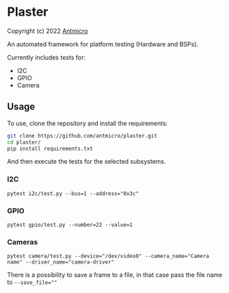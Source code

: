# Plaster

Copyright (c) 2022 [Antmicro](https://www.antmicro.com)

An automated framework for platform testing (Hardware and BSPs).

Currently includes tests for:

* I2C
* GPIO
* Camera

## Usage

To use, clone the repository and install the requirements:

```bash
git clone https://github.com/antmicro/plaster.git
cd plaster/
pip install requirements.txt
```

And then execute the tests for the selected subsystems.

### I2C
`pytest i2c/test.py --bus=1 --address="0x3c"`

### GPIO
`pytest gpio/test.py --number=22 --value=1`

### Cameras
`pytest camera/test.py --device="/dev/video0" --camera_name="Camera name" --driver_name="camera-driver"`

There is a possibility to save a frame to a file, in that case pass the file name to `--save_file=""`
